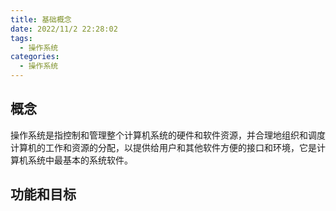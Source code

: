 ```yaml
---
title: 基础概念
date: 2022/11/2 22:28:02
tags:
  - 操作系统
categories:
  - 操作系统
---
```


## 概念
操作系统是指控制和管理整个计算机系统的硬件和软件资源，并合理地组织和调度计算机的工作和资源的分配，以提供给用户和其他软件方便的接口和环境，它是计算机系统中最基本的系统软件。

## 功能和目标

